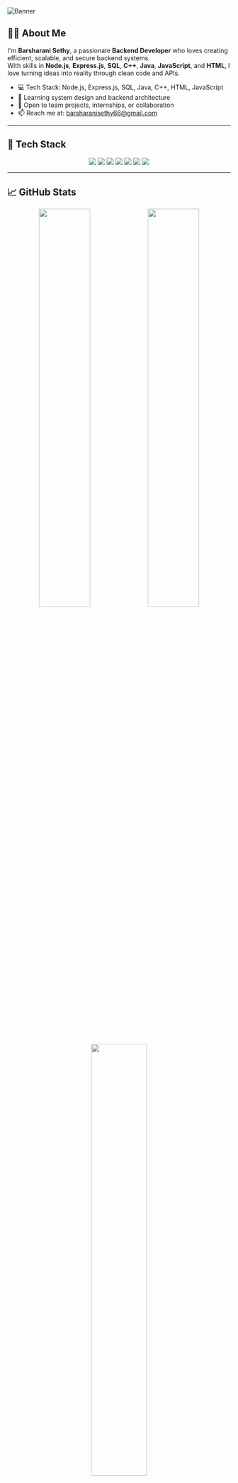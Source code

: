 <!-- Banner Image -->
<img src="https://capsule-render.vercel.app/api?type=waving&color=0:00C9FF,100:92FE9D&height=200&section=header&text=Hi,%20I'm%20Barsharani%20Sethy%20👋&fontSize=40&fontColor=ffffff&animation=fadeIn" alt="Banner" />

## 👩‍💻 About Me

I'm **Barsharani Sethy**, a passionate **Backend Developer** who loves creating efficient, scalable, and secure backend systems.  
With skills in **Node.js**, **Express.js**, **SQL**, **C++**, **Java**, **JavaScript**, and **HTML**, I love turning ideas into reality through clean code and APIs.

- 💻 Tech Stack: Node.js, Express.js, SQL, Java, C++, HTML, JavaScript  
- 🌱 Learning system design and backend architecture  
- 🤝 Open to team projects, internships, or collaboration  
- 📫 Reach me at: [barsharanisethy66@gmail.com](mailto:barsharanisethy66@gmail.com)

---

## 🚀 Tech Stack

<p align="center">
  <img src="https://img.shields.io/badge/Node.js-339933?style=for-the-badge&logo=nodedotjs&logoColor=white"/>
  <img src="https://img.shields.io/badge/Express.js-000000?style=for-the-badge&logo=express&logoColor=white"/>
  <img src="https://img.shields.io/badge/SQL-003B57?style=for-the-badge&logo=mysql&logoColor=white"/>
  <img src="https://img.shields.io/badge/HTML5-E34F26?style=for-the-badge&logo=html5&logoColor=white"/>
  <img src="https://img.shields.io/badge/JavaScript-F7DF1E?style=for-the-badge&logo=javascript&logoColor=black"/>
  <img src="https://img.shields.io/badge/Java-007396?style=for-the-badge&logo=java&logoColor=white"/>
  <img src="https://img.shields.io/badge/C++-00599C?style=for-the-badge&logo=cplusplus&logoColor=white"/>
</p>

---

## 📈 GitHub Stats

<p align="center">
  <img src="https://github-readme-stats.vercel.app/api?username=barsharanisethy&show_icons=true&theme=radical" width="48%" />
  <img src="https://github-readme-streak-stats.herokuapp.com?user=barsharanisethy&theme=radical&hide_border=false" width="48%" />
</p>

<p align="center">
  <img src="https://github-readme-stats.vercel.app/api/top-langs/?username=barsharanisethy&layout=compact&theme=radical&hide_border=false" width="50%"/>
</p>

---

## 📂 Featured Projects

- ✅ **Quiz App** – Timer-based quiz app built with Express.js and JavaScript
- 🔐 **User Auth System** – JWT-secured login and registration with Node.js
- 📊 **Data Dashboard** – Backend API with SQL for data visualization apps

> 🌟 Check out more in my [repositories](https://github.com/barsharanisethy?tab=repositories)!

---

## 🌐 Let's Connect

<p align="center">
  <a href="https://www.linkedin.com/in/barsharani-sethy?utm_source=share&utm_campaign=share_via&utm_content=profile&utm_medium=android_app" target="_blank">
    <img src="https://img.shields.io/badge/LinkedIn-blue?style=for-the-badge&logo=linkedin&logoColor=white"/>
  </a>
  <a href="mailto:barsharanisethy66@gmail.com">
    <img src="https://img.shields.io/badge/Email-D14836?style=for-the-badge&logo=gmail&logoColor=white"/>
  </a>
</p>

---

<!-- Footer Typing Animation -->
<p align="center">
  <img src="https://readme-typing-svg.herokuapp.com?font=Fira+Code&duration=4000&pause=1000&color=00C9FF&center=true&vCenter=true&width=435&lines=Thanks+for+visiting+💙;Let's+build+something+amazing+!" alt="Typing SVG" />
</p>
